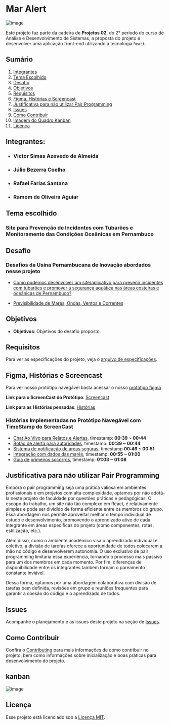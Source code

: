 # Mar Alert
![image](https://github.com/user-attachments/assets/7e127e36-6ae0-4678-b22a-3c5e4d0942cc)

Este projeto faz parte da cadeira de **Projetos 02**, do 2° período do curso de Análise e Desenvolvimento de Sistemas, a proposta do projeto é desenvolver uma aplicação front-end utilizando a tecnologia ```React```.
## Sumário
1. [Integrantes](#integrantes)
2. [Tema Escolhido](#tema-escolhido)
3. [Desafio](#desafio)
4. [Objetivos](#objetivos)
5. [Requisitos](#requisitos)
6. [Figma, Histórias e Screencast](#figma-histórias-e-screencast)
7. [Justificativa para não utilizar Pair Programming](#justificativa-para-não-utilizar-pair-programming)
8. [Issues](#issues)
9. [Como Contribuir](#como-contribuir)
10. [Imagem do Quadro Kanban](#kanban)
11. [Licença](#licença)


## Integrantes:

- ### ⁠Victor Simas Azevedo de Almeida
- ### ⁠Júlio Bezerra Coelho
- ### Rafael Farias Santana⁠
- ### Ramom de Oliveira Aguiar

## Tema escolhido

### Site para Prevenção de Incidentes com Tubarões e Monitoramento das Condições Oceânicas em Pernambuco

## Desafio

### Desafios da Usina Pernambucana de Inovação abordados nesse projeto
- [Como podemos desenvolver um site/aplicativo para prevenir incidentes com tubarões e promover a segurança aquática nas áreas costeiras e oceânicas de Pernambuco?](https://desafios.pe.gov.br/challenge?url=como-podemos-desenvolver-um-siteaplicativo-para-prevenir-incidentes-com-tubaroes-e-promover-a-seguranca-aquatica-nas-areas-costeiras-e-oceanicas-de-pernambuco)

- [Previsibilidade de Marés, Ondas, Ventos e Correntes](https://desafios.pe.gov.br/challenge?url=previsibilidade-de-mares-ondas-ventos-e-correntes)

## Objetivos

- **Objetivos**: Objetivos do desafio proposto.

## Requisitos
Para ver as especificações do projeto, veja o [arquivo de especificações](./docs/SPECIFICATIONS.md).

## Figma, Histórias e Screencast
Para ver nosso protótipo navegável basta acessar o nosso [protótipo figma](https://www.figma.com/design/E2wCgK6lcSq16ls9ST5R0O/Untitled?node-id=1-71&t=QU0YENGGn8KQwq2f-1)

**Link para o ScreenCast do Protótipo**: [Screencast](https://drive.google.com/file/d/1PId33XEzumLYvDWnjuIWoJj7cNUqUfdF/view?usp=drive_link)

**Link para as Histórias pensadas**: [Histórias](https://github.com/users/victorsimasdev/projects/7/views/3)

### Histórias Implementadas no Protótipo Navegável com TimeStamp do ScreenCast
- [Chat Ao Vivo para Relatos e Alertas](https://github.com/victorsimasdev/react-riseup/issues/4), timestamp: **00:39 ~ 00:44**
- [Botão de alerta para autoridades](https://github.com/victorsimasdev/react-riseup/issues/5), timestamp: **00:39 ~ 00:44**
- [Sistema de notificação de áreas seguras](https://github.com/victorsimasdev/react-riseup/issues/3), timestamp **00:46 ~ 00:51**
- [Integração com dados das marés](https://github.com/victorsimasdev/react-riseup/issues/8), timestamp: **00:55 ~ 01:00**
- [Guia de primeiros socorros](https://github.com/victorsimasdev/react-riseup/issues/2), timestamp: **01:03 ~ 01:08**

## Justificativa para não utilizar Pair Programming
Embora o pair programming seja uma prática valiosa em ambientes profissionais e em projetos com alta complexidade, optamos por não adotá-la neste projeto de faculdade por questões práticas e pedagógicas. O escopo do trabalho, um site não tão complexo em React, é relativamente simples e pode ser dividido de forma eficiente entre os membros do grupo. Essa abordagem nos permite aproveitar melhor o tempo individual de estudo e desenvolvimento, promovendo o aprendizado ativo de cada integrante em áreas específicas do projeto (como componentes, rotas, estilização, etc.).

Além disso, como o ambiente acadêmico visa o aprendizado individual e coletivo, a divisão de tarefas oferece a oportunidade de todos colocarem a mão no código e desenvolverem autonomia. O uso exclusivo de pair programming limitaria essa experiência, tornando o processo mais passivo para um dos membros em cada momento. Por fim, diferenças de disponibilidade entre os integrantes também tornam o pareamento constante inviável.

Dessa forma, optamos por uma abordagem colaborativa com divisão de tarefas bem definida, revisões em grupo e reuniões frequentes para garantir a coesão do código e o aprendizado de todos.

## Issues
Acompanhe o planejamento e as issues deste projeto na seção de [Issues](https://github.com/users/victorsimasdev/projects/7/views/1).

## Como Contribuir

Confira o [Contributing](./docs/CONTRIBUTING.md) para mais informações de como contribuir no projeto, bem como informações sobre inicialização e boas práticas para desenvolvimento do projeto.

## kanban

![image](https://github.com/user-attachments/assets/40352504-eca3-408f-813a-d9e982c5b0c5)

## Licença

Esse projeto está licenciado sob a [Licença MIT](./LICENSE).
